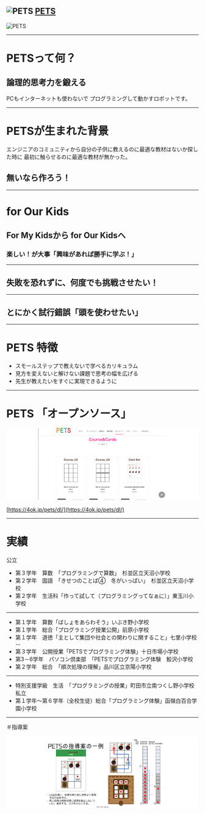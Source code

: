 ![PETS](https://4ok.jp/pets/wp-content/uploads/2017/07/Logo_KS_thum.png)
[PETS](https://4ok.jp/pets/)
---
![PETS](https://4ok.jp/pets/wp-content/uploads/2017/08/PETS_img.jpg)

---
# PETSって何？

## 論理的思考力を鍛える
PCもインターネットも使わないで
プログラミングして動かすロボットです。

---
# PETSが生まれた背景

エンジニアのコミュニティから自分の子供に教えるのに最適な教材はないか探した時に
最初に触らせるのに最適な教材が無かった。

## 無いなら作ろう！
---
# for Our Kids

## For My Kidsから for Our Kidsへ

### 楽しい！が大事「興味があれば勝手に学ぶ！」
---
## 失敗を恐れずに、何度でも挑戦させたい！

---
## とにかく試行錯誤「頭を使わせたい」

---

# PETS 特徴
- スモールステップで教えないで学べるカリキュラム
- 見方を変えないと解けない課題で思考の幅を広げる
- 先生が教えたいをすぐに実現できるように

---

# PETS 「オープンソース」
![PETS](./img/PETS_download.png)

[https://4ok.jp/pets/dl/](https://4ok.jp/pets/dl/)

---

# 実績

公立
- 第３学年　算数　「プログラミングで算数」　杉並区立天沼小学校
- 第２学年　国語　「きせつのことば④　冬がいっぱい」　杉並区立天沼小学校
- 第２学年　生活科「作って試して（プログラミングってなぁに）」東玉川小学校
---
- 第１学年　算数「ばしょをあらわそう」いぶき野小学校
- 第１学年　総合「プログラミング授業公開」前原小学校
- 第１学年　道徳「主として集団や社会との関わりに関すること」七里小学校
--
- 第３学年　公開授業「PETSでプログラミング体験」十日市場小学校
- 第3－6学年　パソコン倶楽部　「PETSでプログラミング体験　鮫沢小学校
- 第２学年　総合　「順次処理の理解」品川区立京陽小学校
---
- 特別支援学級　生活　「プログラミングの授業」町田市立南つくし野小学校
私立
- 第１学年～第６学年（全校生徒）総合「プログラミング体験」函嶺白百合学園小学校
---

＃指導案

![PETS](./img/PETS_rei.png)
